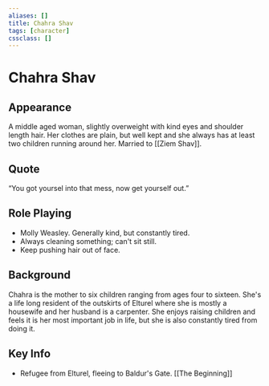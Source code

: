 ```yaml
---
aliases: []
title: Chahra Shav
tags: [character]
cssclass: []
---
```

# Chahra Shav

## Appearance
A middle aged woman, slightly overweight with kind eyes and shoulder length hair. Her clothes are plain, but well kept and she always has at least two children running around her. Married to [[Ziem Shav]].

## Quote
“You got yoursel into that mess, now get yourself out.”

## Role Playing
- Molly Weasley. Generally kind, but constantly tired.
- Always cleaning something; can't sit still.
- Keep pushing hair out of face.

## Background
Chahra is the mother to six children ranging from ages four to sixteen. She's a life long resident of the outskirts of Elturel where she is mostly a housewife and her husband is a carpenter. She enjoys raising children and feels it is her most important job in life, but she is also constantly tired from doing it.

## Key Info
- Refugee from Elturel, fleeing to Baldur's Gate. [[The Beginning]]
